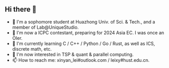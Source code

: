 ## Hi there 👋

<!--
**leixy2004/leixy2004** is a ✨ _special_ ✨ repository because its `README.md` (this file) appears on your GitHub profile.

Here are some ideas to get you started:

- 🔭 I’m currently working on ...
- 🌱 I’m currently learning ...
- 👯 I’m looking to collaborate on ...
- 🤔 I’m looking for help with ...
- 💬 Ask me about ...
- 📫 How to reach me: ...
- 😄 Pronouns: ...
- ⚡ Fun fact: ...
-->

- 📖 I'm a sophomore student at Huazhong Univ. of Sci. & Tech., and a member of Lab@UniqueStudio.
- 🎈 I'm now a ICPC contestant, preparing for 2024 Asia EC. I was once an OIer.
- 🌱 I'm currently learning C / C++ / Python / Go / Rust, as well as ICS, discrete math, etc.
- 🤩 I'm now interested in TSP & quant & parallel computing.
- 📫 How to reach me: xinyan_lei#outlook.com / leixy#hust.edu.cn.
